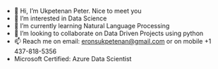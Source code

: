 - 👋 Hi, I’m Ukpetenan Peter. Nice to meet you
- 👀 I’m interested in Data Science
- 🌱 I’m currently learning Natural Language Processing
- 💞️ I’m looking to collaborate on Data Driven Projects using python
- 📫 Reach me on email: eronsukpetenan@gmail.com or on mobile +1 437-818-5356
- Microsoft Certified: Azure Data Scientist

<!---
Shadowalker997/Shadowalker997 is a ✨ special ✨ repository because its `README.md` (this file) appears on your GitHub profile.
You can click the Preview link to take a look at your changes.
--->
